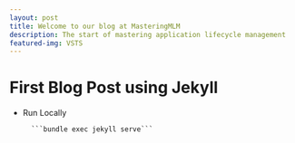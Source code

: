 ```yaml
---
layout: post
title: Welcome to our blog at MasteringMLM 
description: The start of mastering application lifecycle management
featured-img: VSTS
---
```


# First Blog Post using Jekyll
- Run Locally
	
		```bundle exec jekyll serve```